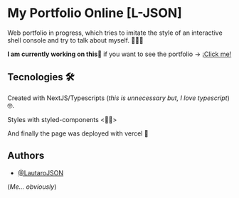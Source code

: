 # My Portfolio Online [L-JSON]

 Web portfolio in progress, which tries to imitate the style of an interactive shell console and try to talk about myself. 👨🏽‍💻
 
**I am currently working on this**🌱 if you want to see the portfolio -> [¡Click me!](https://my-portfolio-l-json.vercel.app/)

## Tecnologies 🛠

Created with NextJS/Typescripts (_this is unnecessary but, I love typescript_) 🤓.

Styles with styled-components <💅🏽>

And finally the page was deployed with vercel 💪

## Authors

- [@LautaroJSON](https://github.com/LautaroJSON)

(_Me... obviously_)
